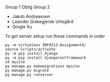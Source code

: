 Group 1 Oblig Group 2  
* Jakob Andreassen  
* Leander Giskegjerde Urtegård  
* Qingle Xu  


To get server setup run these commands in order
```
py –m virtualenv INFO212-Assignment4/
source Scripts/activate  
py -m pip install django  
py -m pip install djangorestframework  
cd mysite  
py manage.py makemigrations mysite
py manage.py migrate
py manage.py runserver
```